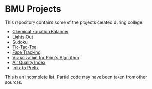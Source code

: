 # BMU Projects
This repository contains some of the projects created during college.
 - [Chemical Equation Balancer](https://bmu.akshatmittal.com/chemical-equation-balancer/)
 - [Lights Out](https://bmu.akshatmittal.com/lights-out/)
 - [Sudoku](https://bmu.akshatmittal.com/sudoku/)
 - [Tic-Tac-Toe](https://bmu.akshatmittal.com/tic-tac-toe/)
 - [Face Tracking](https://bmu.akshatmittal.com/face-tracking/)
 - [Visualization for Prim's Algorithm](https://bmu.akshatmittal.com/prims-visualization/)
 - [Air Quality Index](https://bmu.akshatmittal.com/air-quality-index/)
 - [Infix to Prefix](https://bmu.akshatmittal.com/infix-to-prefix/)

 This is an incomplete list. Partial code may have been taken from other sources.